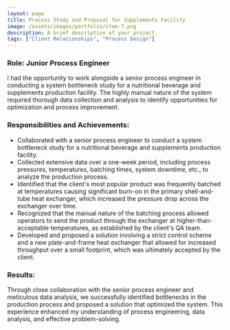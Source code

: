 ```yaml
---
layout: page
title: Process Study and Proposal for Supplements Facility
image: /assets/images/portfolio/item-7.png
description: A brief description of your project.
tags: ["Client Relationships", "Process Design"]
---
```


### Role: Junior Process Engineer

I had the opportunity to work alongside a senior process engineer in conducting a system bottleneck study for a nutritional beverage and supplements production facility. The highly manual nature of the system required thorough data collection and analysis to identify opportunities for optimization and process improvement.

### Responsibilities and Achievements:

- Collaborated with a senior process engineer to conduct a system bottleneck study for a nutritional beverage and supplements production facility.
- Collected extensive data over a one-week period, including process pressures, temperatures, batching times, system downtime, etc., to analyze the production process.
- Identified that the client's most popular product was frequently batched at temperatures causing significant burn-on in the primary shell-and-tube heat exchanger, which increased the pressure drop across the exchanger over time.
- Recognized that the manual nature of the batching process allowed operators to send the product through the exchanger at higher-than-acceptable temperatures, as established by the client's QA team.
- Developed and proposed a solution involving a strict control scheme and a new plate-and-frame heat exchanger that allowed for increased throughput over a small footprint, which was ultimately accepted by the client.

### Results:
Through close collaboration with the senior process engineer and meticulous data analysis, we successfully identified bottlenecks in the production process and proposed a solution that optimized the system. This experience enhanced my understanding of process engineering, data analysis, and effective problem-solving.